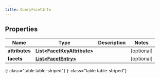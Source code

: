 ```yaml
---
title: QueryFacetInfo
---
```


## Properties

| Name | Type | Description | Notes |
| ------------ | ------------- | ------------- | ------------- |
| **attributes** | [**List&lt;FacetKeyAttribute&gt;**](FacetKeyAttribute.html) |  |  [optional] |
| **facets** | [**List&lt;FacetEntry&gt;**](FacetEntry.html) |  |  [optional] |
{: class="table table-striped"}
{: class="table table-striped"}


